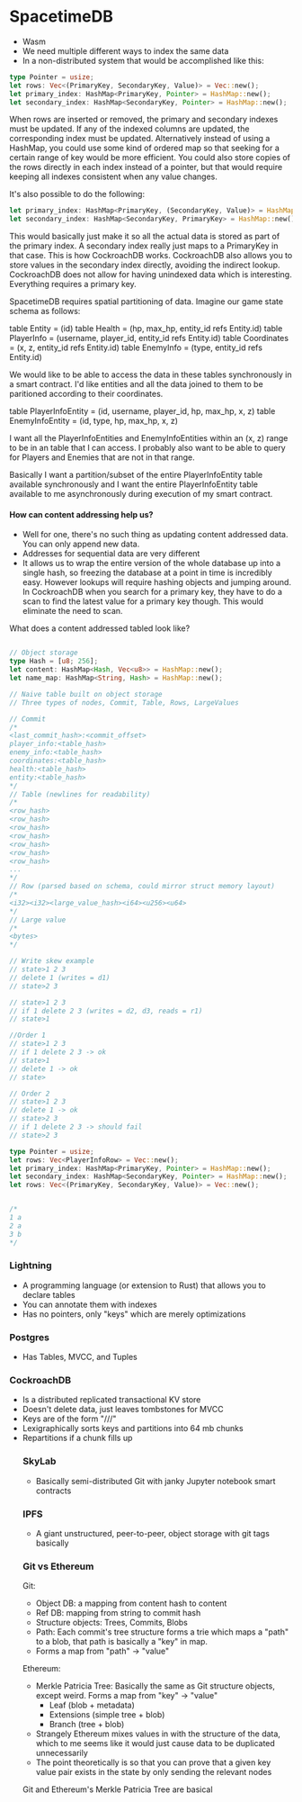 # SpacetimeDB
- Wasm
- We need multiple different ways to index the same data
- In a non-distributed system that would be accomplished like this:

```rust
type Pointer = usize;
let rows: Vec<(PrimaryKey, SecondaryKey, Value)> = Vec::new();
let primary_index: HashMap<PrimaryKey, Pointer> = HashMap::new();
let secondary_index: HashMap<SecondaryKey, Pointer> = HashMap::new();
```

When rows are inserted or removed, the primary and secondary indexes must be updated.
If any of the indexed columns are updated, the corresponding index must be updated.
Alternatively instead of using a HashMap, you could use some kind of ordered map
so that seeking for a certain range of key would be more efficient. You could also
store copies of the rows directly in each index instead of a pointer, but that would
require keeping all indexes consistent when any value changes.

It's also possible to do the following:
```rust
let primary_index: HashMap<PrimaryKey, (SecondaryKey, Value)> = HashMap::new();
let secondary_index: HashMap<SecondaryKey, PrimaryKey> = HashMap::new();
```
This would basically just make it so all the actual data is stored as part of the primary index.
A secondary index really just maps to a PrimaryKey in that case. This is how CockroachDB works.
CockroachDB also allows you to store values in the secondary index directly, avoiding the
indirect lookup. CockroachDB does not allow for having unindexed data which is interesting.
Everything requires a primary key.

SpacetimeDB requires spatial partitioning of data. Imagine our game state schema as follows:

table Entity = (id)
table Health = (hp, max_hp, entity_id refs Entity.id)
table PlayerInfo = (username, player_id, entity_id refs Entity.id)
table Coordinates = (x, z, entity_id refs Entity.id)
table EnemyInfo = (type, entity_id refs Entity.id)

We would like to be able to access the data in these tables synchronously in a smart contract.
I'd like entities and all the data joined to them to be paritioned according to their coordinates.

table PlayerInfoEntity = (id, username, player_id, hp, max_hp, x, z)
table EnemyInfoEntity = (id, type, hp, max_hp, x, z)

I want all the PlayerInfoEntities and EnemyInfoEntities within an (x, z) range to be in an table 
that I can access. I probably also want to be able to query for Players and Enemies that are not
in that range.

Basically I want a partition/subset of the entire PlayerInfoEntity table available synchronously and I want
the entire PlayerInfoEntity table available to me asynchronously during execution of my smart contract.

#### How can content addressing help us?
- Well for one, there's no such thing as updating content addressed data. You can only append new data.
- Addresses for sequential data are very different
- It allows us to wrap the entire version of the whole database up into a single hash, so freezing the database
at a point in time is incredibly easy. However lookups will require hashing objects and jumping around. In
CockroachDB when you search for a primary key, they have to do a scan to find the latest value for a primary key
though. This would eliminate the need to scan.

What does a content addressed tabled look like?
```rust

// Object storage
type Hash = [u8; 256];
let content: HashMap<Hash, Vec<u8>> = HashMap::new();
let name_map: HashMap<String, Hash> = HashMap::new();

// Naive table built on object storage
// Three types of nodes, Commit, Table, Rows, LargeValues

// Commit
/*
<last_commit_hash>:<commit_offset>
player_info:<table_hash>
enemy_info:<table_hash>
coordinates:<table_hash>
health:<table_hash>
entity:<table_hash>
*/
// Table (newlines for readability)
/*
<row_hash>
<row_hash>
<row_hash>
<row_hash>
<row_hash>
<row_hash>
<row_hash>
...
*/
// Row (parsed based on schema, could mirror struct memory layout)
/*
<i32><i32><large_value_hash><i64><u256><u64>
*/
// Large value
/*
<bytes>
*/

// Write skew example
// state>1 2 3 
// delete 1 (writes = d1)
// state>2 3

// state>1 2 3
// if 1 delete 2 3 (writes = d2, d3, reads = r1)
// state>1

//Order 1
// state>1 2 3
// if 1 delete 2 3 -> ok
// state>1
// delete 1 -> ok
// state>

// Order 2
// state>1 2 3
// delete 1 -> ok
// state>2 3
// if 1 delete 2 3 -> should fail
// state>2 3

type Pointer = usize;
let rows: Vec<PlayerInfoRow> = Vec::new();
let primary_index: HashMap<PrimaryKey, Pointer> = HashMap::new();
let secondary_index: HashMap<SecondaryKey, Pointer> = HashMap::new();
let rows: Vec<(PrimaryKey, SecondaryKey, Value)> = Vec::new();
```

```rust

/*
1 a
2 a
3 b
*/

```

### Lightning
- A programming language (or extension to Rust) that allows you to declare tables
- You can annotate them with indexes
- Has no pointers, only "keys" which are merely optimizations

### Postgres
- Has Tables, MVCC, and Tuples

### CockroachDB
- Is a distributed replicated transactional KV store
- Doesn't delete data, just leaves tombstones for MVCC
- Keys are of the form "<table>/<index>/<key>/<columnName>"
- Lexigraphically sorts keys and partitions into 64 mb chunks
- Repartitions if a chunk fills up

### SkyLab
- Basically semi-distributed Git with janky Jupyter notebook smart contracts

### IPFS
- A giant unstructured, peer-to-peer, object storage with git tags basically

### Git vs Ethereum
Git:
- Object DB: a mapping from content hash to content
- Ref DB: mapping from string to commit hash
- Structure objects: Trees, Commits, Blobs
- Path: Each commit's tree structure forms a trie which maps a "path" to a blob, that path is basically a "key" in map.
- Forms a map from "path" -> "value"

Ethereum:
- Merkle Patricia Tree: Basically the same as Git structure objects, except weird. Forms a map from "key" -> "value"
    - Leaf (blob + metadata)
    - Extensions (simple tree + blob)
    - Branch (tree + blob)
- Strangely Ethereum mixes values in with the structure of the data, which to me seems like it would just cause data to be duplicated unnecessarily
- The point theoretically is so that you can prove that a given key value pair exists in the state by only sending the relevant nodes

Git and Ethereum's Merkle Patricia Tree are basical